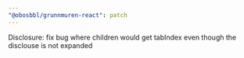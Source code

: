 ```yaml
---
"@obosbbl/grunnmuren-react": patch
---
```


Disclosure: fix bug where children would get tabIndex even though the disclouse is not expanded
